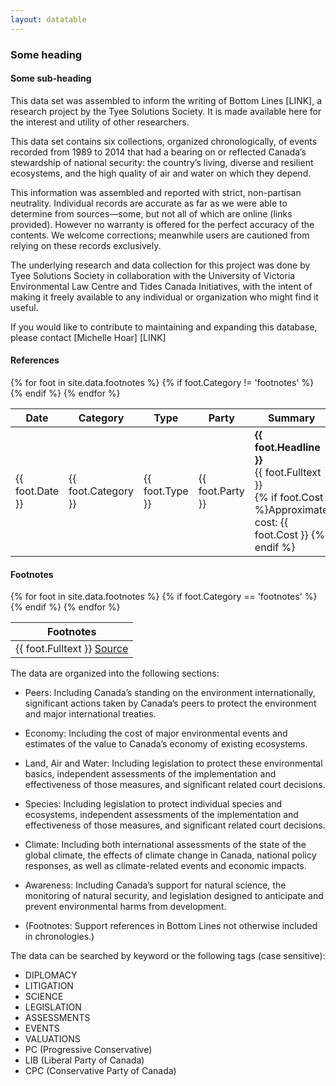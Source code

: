 ```yaml
---
layout: datatable
---
```


### Some heading

#### Some sub-heading

This data set was assembled to inform the writing of Bottom Lines [LINK], a research project by the Tyee Solutions Society. It is made available here for the interest and utility of other researchers.

This data set contains six collections, organized chronologically, of events recorded from 1989 to 2014 that had a bearing on or reflected Canada’s stewardship of national security: the country’s living, diverse and resilient ecosystems, and the high quality of air and water on which they depend. 

This information was assembled and reported with strict, non-partisan neutrality. Individual records are accurate as far as we were able to determine from sources—some, but not all of which are online (links provided). However no warranty is offered for the perfect accuracy of the contents. We welcome corrections; meanwhile users are cautioned from relying on these records exclusively.

The underlying research and data collection for this project was done by Tyee Solutions Society in collaboration with the University of Victoria Environmental Law Centre and Tides Canada Initiatives, with the intent of making it freely available to any individual or organization who might find it useful.  

If you would like to contribute to maintaining and expanding this database, please contact [Michelle Hoar] [LINK]


#### References 

<table id="references" class="table table-striped table-bordered dataTable no-footer" cellspacing="0" width="100%" role="grid" aria-describedby="example_info" style="width: 100%;">
        <thead>
            <tr>
                <th>Date</th>
                <th>Category</th>
                <th>Type</th>
                <th>Party</th>
                <th>Summary</th>
            </tr>
        </thead>
    <tbody>
{% for foot in site.data.footnotes %}
    {% if foot.Category != 'footnotes' %}
    <tr id="{{ foot.ID }}">
        <td>{{ foot.Date }}</td>
        <td>{{ foot.Category }}</td>
        <td>{{ foot.Type }}</td>
        <td>{{ foot.Party }}</td>
        <td>
            <strong>{{ foot.Headline }}</strong><br />
            {{ foot.Fulltext }}<br />
            {% if foot.Cost %}Approximate cost: {{ foot.Cost }} {% endif %}
        </td>
    </tr>
    {% endif %}
{% endfor %}
    </tbody>
</table>

#### Footnotes

<table id="footnotes" class="table table-striped table-bordered dataTable no-footer" cellspacing="0" width="100%" role="grid" aria-describedby="example_info" style="width: 100%;">
        <thead>
            <tr>
                <th>Footnotes</th>
            </tr>
        </thead>
    <tbody>
{% for foot in site.data.footnotes %}
    {% if foot.Category == 'footnotes' %}
    <tr id="{{ foot.ID }}">
        <td>
            {{ foot.Fulltext }} <a href="{{ foot.Source }}">Source</a>
        </td>
    </tr>
    {% endif %}
{% endfor %}
    </tbody>
</table>

The data are organized into the following sections:


* Peers: Including Canada’s standing on the environment internationally, significant actions taken by Canada’s peers to protect the environment and major international treaties.

* Economy: Including the cost of major environmental events and estimates of the value to Canada’s economy of existing ecosystems.

* Land, Air and Water: Including legislation to protect these environmental basics, independent assessments of the implementation and effectiveness of those measures, and significant related court decisions.

* Species: Including legislation to protect individual species and ecosystems, independent assessments of the implementation and effectiveness of those measures, and significant related court decisions.

* Climate: Including both international assessments of the state of the global climate, the effects of climate change in Canada, national policy responses, as well as climate-related events and economic impacts.

* Awareness: Including Canada’s support for natural science, the monitoring of natural security, and legislation designed to anticipate and prevent environmental harms from development.

* (Footnotes: Support references in Bottom Lines not otherwise included in chronologies.)

The data can be searched by keyword or the following tags (case sensitive):

* DIPLOMACY
* LITIGATION
* SCIENCE
* LEGISLATION
* ASSESSMENTS
* EVENTS
* VALUATIONS
* PC (Progressive Conservative)
* LIB (Liberal Party of Canada)
* CPC (Conservative Party of Canada)
